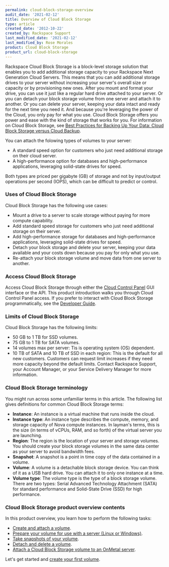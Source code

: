 ```yaml
---
permalink: cloud-block-storage-overview
audit_date: '2021-02-12'
title: Overview of Cloud Block Storage
type: article
created_date: '2012-10-22'
created_by: Rackspace Support
last_modified_date: '2021-02-12'
last_modified_by: Rose Morales
product: Cloud Block Storage
product_url: cloud-block-storage
---
```


Rackspace Cloud Block Storage is a block-level storage solution that enables you
to add additional storage capacity to your Rackspace Next Generation Cloud
Servers. This means that you can add additional storage drives to your server
without increasing your server's overall size or capacity or by
provisioning new ones. After you mount and format your drive, you can use it just
like a regular hard drive attached to your server. Or you can detach your block
storage volume from one server and attach it to another. Or you can delete your
server, keeping your data intact and ready for the next time you need it. And
because you're leveraging the power of the Cloud, you only pay for what you use.
Cloud Block Storage offers you power and ease with the kind of storage that
works for you. For information on Cloud Block Storage, see
[Best Practices for Backing Up Your Data: Cloud Block Storage versus Cloud Backup](https://docs-ospc.rackspace.com/support/how-to/cloud-block-storagebest-practices-for-backing-up-your-data-cloud-block-storage-versus-cloud-backup).

You can attach the folowing types of volumes to your server:

- A standard speed option for customers who just need additional storage on
    their cloud server.
- A high-performance option for databases and high-performance applications,
    leveraging solid-state drives for speed.

Both types are priced per gigabyte (GB) of storage and not by input/output
operations per second (IOPS), which can be difficult to predict or control.

### Uses of Cloud Block Storage

Cloud Block Storage has the following use cases:

- Mount a drive to a server to scale storage without paying for more compute
    capability.
- Add standard speed storage for customers who just need additional storage on
    their server.
- Add high-performance storage for databases and high-performance applications,
    leveraging solid-state drives for speed.
- Detach your block storage and delete your server, keeping your data available
    and your costs down because you pay for only what you use.
- Re-attach your block storage volume and move data from one server to another.

### Access Cloud Block Storage

Access Cloud Block Storage through either the [Cloud Control Panel](https://login.rackspace.com/)
GUI interface or the API. This product
introduction walks you through Cloud Control Panel access. If you prefer to
interact with Cloud Block Storage programmatically, see the
[Developer Guide](https://docs.rackspace.com/docs/cloud-block-storage/v1/api-reference/).

### Limits of Cloud Block Storage

Cloud Block Storage has the following limits:

- 50 GB to 1 TB for SSD volumes.
- 75 GB to 1 TB for SATA volumes.
- 14 volumes max per server: Tis is operating system (OS) dependent.
- 10 TB of SATA and 10 TB of SSD in each region: This is the default for all
    new customers. Customers can request limit increases if they need more capacity
    beyond the default limits. Contact Rackspace Support, your
    Account Manager, or your Service Delivery Manager for more information.

### Cloud Block Storage terminology

You might run across some unfamiliar terms in this article. The
following list gives definitions for common Cloud Block Storage terms:

- **Instance**: An instance is a virtual machine that runs inside the cloud.
- **Instance type**: An instance type describes the compute, memory, and storage
    capacity of Nova compute instances. In layman's terms, this is the size
    (in terms of vCPUs, RAM, and so forth) of the virtual server you are launching.
- **Region**: The region is the location of your server and storage volumes. You should create
    your block storage volumes in the same data center as your server to avoid
    bandwidth fees.
- **Snapshot**: A snapshot is a point in time copy of the data contained in a volume.
- **Volume**: A volume is a detachable block storage device. You can think of it
    as a USB hard drive. You can attach it to only one instance at a time.
- **Volume type**: The volume type is the type of a block storage volume. There
    are two types: Serial Advanced Technology Attachment (SATA) for standard performance and Solid-State Drive (SSD) for high performance.

### Cloud Block Storage product overview contents

In this product overview, you learn how to perform the following tasks:

- [Create and attach a volume](https://docs-ospc.rackspace.com/support/how-to/cloud-block-storage/create-and-attach-a-cloud-block-storage-volume).
- [Prepare your volume for use with a server (Linux or Windows)](https://docs-ospc.rackspace.com/support/how-to/cloud-block-storage/create-and-attach-a-cloud-block-storage-volume).
- [Take snapshots of your volume](https://docs-ospc.rackspace.com/support/how-to/cloud-block-storage/create-and-use-cloud-block-storage-snapshots).
- [Detach and delete a volume](https://docs-ospc.rackspace.com/support/how-to/cloud-block-storage/detach-and-delete-cloud-block-storage-volumes).
- [Attach a Cloud Block Storage volume to an OnMetal server](https://docs-ospc.rackspace.com/support/how-to/cloud-block-storage/attach-a-cloud-block-storage-volume-to-an-onmetal-server-through-the-cloud-control-panel/).

Let's get started and [create your first volume](https://docs-ospc.rackspace.com/support/how-to/cloud-block-storage/create-and-attach-a-cloud-block-storage-volume).
